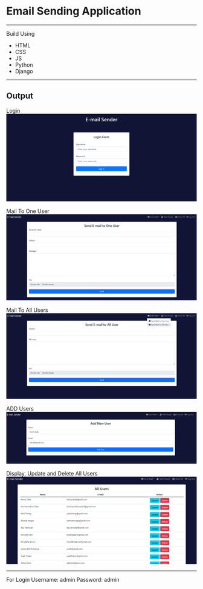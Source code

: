 # Email Sending Application
---
Build Using
  - HTML
  - CSS
  - JS
  - Python
  - Django
---
## Output

Login
![img](readmeImg/1.png)

Mail To One User
![](readmeImg/2.png)

Mail To All Users
![](readmeImg/3.png)

ADD Users
![](readmeImg/4.png)

Display, Update and Delete All Users
![](readmeImg/5.png)

---

For Login
  Username: admin
  Password: admin
